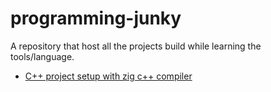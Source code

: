 # programming-junky

A repository that host all the projects build while learning the tools/language.

- [C++ project setup with zig c++ compiler](./c++/zig-cpp)